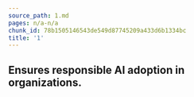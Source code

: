 ```yaml
---
source_path: 1.md
pages: n/a-n/a
chunk_id: 78b1505146543de549d87745209a433d6b1334bc
title: '1'
---
```

## Ensures responsible AI adoption in organizations.
